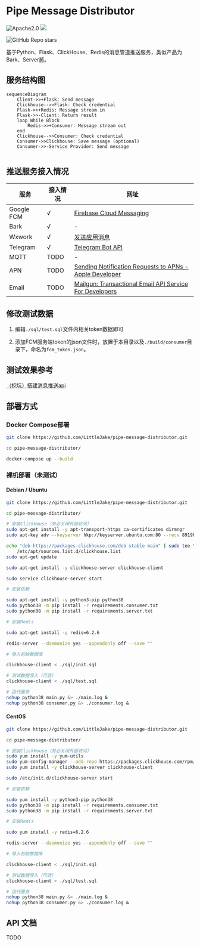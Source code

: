 # Pipe Message Distributor

![Apache2.0](https://img.shields.io/badge/License-Apache2.0-green)
![](https://img.shields.io/badge/Python-%3E%3D%203.6-blue)

![GitHub Repo stars](https://img.shields.io/github/stars/LittleJake/pipe-message-distributor?style=social)


基于Python、Flask、ClickHouse、Redis的消息管道推送服务，类似产品为Bark、Server酱。



## 服务结构图

```mermaid
sequenceDiagram
	Client->>+Flask: Send message
	Clickhouse-->>Flask: Check credential
	Flask->>+Redis: Message stream in
	Flask->>-Client: Return result
	loop While Block
        Redis->>+Consumer: Message stream out
    end
	Clickhouse-->>Consumer: Check credential
	Consumer->>Clickhouse: Save message (optional)
	Consumer->>-Service Provider: Send message


```



## 推送服务接入情况

| 服务       | 接入情况 | 网址                                                         |
| ---------- | -------- | ------------------------------------------------------------ |
| Google FCM | √        | [Firebase Cloud Messaging](https://firebase.google.com/docs/cloud-messaging) |
| Bark       | √        | -                                                            |
| Wxwork     | √        | [发送应用消息](https://developer.work.weixin.qq.com/document/path/90236) |
| Telegram   | √        | [Telegram Bot API](https://core.telegram.org/bots/api)       |
| MQTT       | TODO     | -                                                            |
| APN        | TODO     | [Sending Notification Requests to APNs - Apple Developer](https://developer.apple.com/documentation/usernotifications/setting_up_a_remote_notification_server/sending_notification_requests_to_apns/) |
| Email      | TODO     | [Mailgun: Transactional Email API Service For Developers](https://www.mailgun.com/) |

## 修改测试数据

1. 编辑`./sql/test.sql`文件内相关token数据即可

2. 添加FCM服务端token的json文件时，放置于本目录以及`./build/consumer`目录下，命名为`fcm_token.json`。



## 测试效果参考

[（挖坑）搭建消息推送api](https://blog.littlejake.net/archives/596/)



## 部署方式

### Docker Compose部署

```bash
git clone https://github.com/LittleJake/pipe-message-distributor.git

cd pipe-message-distributor/

docker-compose up --build
```



### 裸机部署（未测试）

#### Debian / Ubuntu

```bash
git clone https://github.com/LittleJake/pipe-message-distributor.git

cd pipe-message-distributor/

# 安装ClickHouse（务必关闭外部访问）
sudo apt-get install -y apt-transport-https ca-certificates dirmngr
sudo apt-key adv --keyserver hkp://keyserver.ubuntu.com:80 --recv 8919F6BD2B48D754

echo "deb https://packages.clickhouse.com/deb stable main" | sudo tee \
    /etc/apt/sources.list.d/clickhouse.list
sudo apt-get update

sudo apt-get install -y clickhouse-server clickhouse-client

sudo service clickhouse-server start

# 安装依赖

sudo apt-get install -y python3-pip python38
sudo python38 -m pip install -r requirements.consumer.txt
sudo python38 -m pip install -r requirements.server.txt

# 安装Redis

sudo apt-get install -y redis=6.2.6

redis-server --daemonize yes --appendonly off --save ""

# 导入初始数据库

clickhouse-client < ./sql/init.sql

# 测试数据导入（可选）
clickhouse-client < ./sql/test.sql

# 运行服务
nohup python38 main.py &> ./main.log &
nohup python38 consumer.py &> ./consumer.log &


```

#### CentOS

```bash
git clone https://github.com/LittleJake/pipe-message-distributor.git

cd pipe-message-distributor/

# 安装ClickHouse（务必关闭外部访问）
sudo yum install -y yum-utils
sudo yum-config-manager --add-repo https://packages.clickhouse.com/rpm/clickhouse.repo
sudo yum install -y clickhouse-server clickhouse-client

sudo /etc/init.d/clickhouse-server start

# 安装依赖

sudo yum install -y python3-pip python38
sudo python38 -m pip install -r requirements.consumer.txt
sudo python38 -m pip install -r requirements.server.txt

# 安装Redis

sudo yum install -y redis=6.2.6

redis-server --daemonize yes --appendonly off --save ""

# 导入初始数据库

clickhouse-client < ./sql/init.sql

# 测试数据导入（可选）
clickhouse-client < ./sql/test.sql

# 运行服务
nohup python38 main.py &> ./main.log &
nohup python38 consumer.py &> ./consumer.log &


```

## API 文档

TODO



